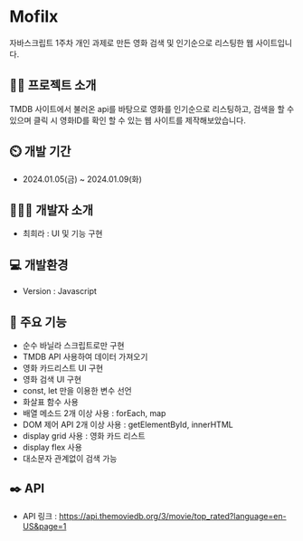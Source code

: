 # Mofilx
자바스크립트 1주차 개인 과제로 만든 영화 검색 및 인기순으로 리스팅한 웹 사이트입니다.


## 👩‍💻 프로젝트 소개
TMDB 사이트에서 불러온 api를 바탕으로 영화를 인기순으로 리스팅하고, 검색을 할 수 있으며 클릭 시 영화ID를 확인 할 수 있는 웹 사이트를 제작해보았습니다.


## ⏲️ 개발 기간
- 2024.01.05(금) ~ 2024.01.09(화)


## 🧑‍🤝‍🧑 개발자 소개
- 최희라 : UI 및 기능 구현


## 💻 개발환경
- Version : Javascript


## 📌 주요 기능
- 순수 바닐라 스크립트로만 구현
- TMDB API 사용하여 데이터 가져오기
- 영화 카드리스트 UI 구현
- 영화 검색 UI 구현
- const, let 만을 이용한 변수 선언
- 화살표 함수 사용
- 배열 메소드 2개 이상 사용 : forEach, map
- DOM 제어 API 2개 이상 사용 : getElementById, innerHTML
- display grid 사용 : 영화 카드 리스트
- display flex 사용
- 대소문자 관계없이 검색 가능


## ✒️ API
- API 링크 : https://api.themoviedb.org/3/movie/top_rated?language=en-US&page=1
